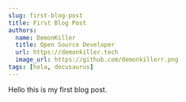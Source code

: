 ```yaml
---
slug: first-blog-post
title: First Blog Post
authors:
  name: DemonKiller
  title: Open Source Developer
  url: https://demonkiller.tech
  image_url: https://github.com/demonkillerr.png
tags: [hola, docusaurus]
---
```


Hello this is my first blog post.
